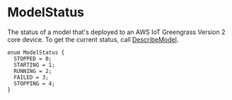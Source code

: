 # ModelStatus<a name="edge-agent-reference-enums-model-status"></a>

The status of a model that's deployed to an AWS IoT Greengrass Version 2 core device\. To get the current status, call [DescribeModel](edge-agent-reference-describe-model.md)\.

```
enum ModelStatus {
  STOPPED = 0;
  STARTING = 1;
  RUNNING = 2;
  FAILED = 3;
  STOPPING = 4;
}
```